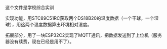 这个文件是学校综合实训

  实现功能，用STC89C51RC获取两个DS18B20的温度数据（一个干球，一个湿球），用这两个温度数据算出环境相对湿度。
  
  拓展部分，用了一块ESP32C2实现了MQTT通讯，把数据发送到了上位机（服务器没有续费，现在已经是用不了）。
